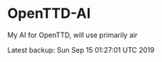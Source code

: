# OpenTTD-AI
My AI for OpenTTD, will use primarily air

Latest backup: Sun Sep 15 01:27:01 UTC 2019

